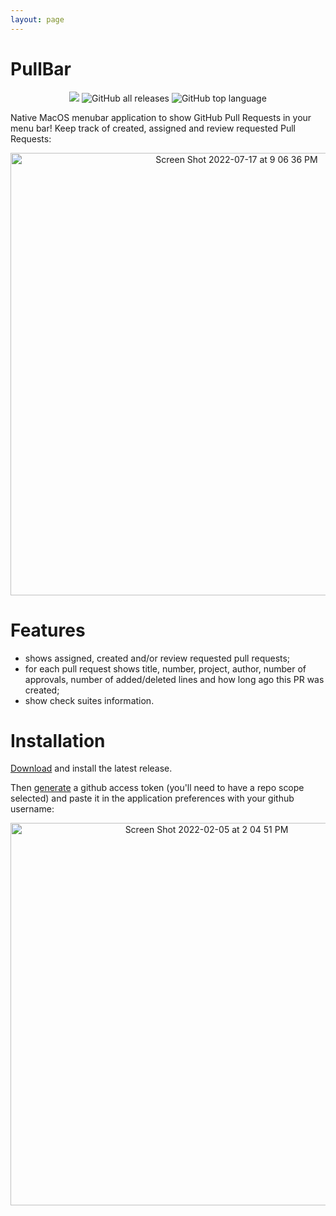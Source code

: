 ```yaml
---
layout: page
---
```

# PullBar

<p align="center">
  <a href="https://github.com/menubar-apps/PullBar"><img src="https://img.shields.io/badge/-PullBar-black?logo=github&style=flat"></a>
  <img alt="GitHub all releases" src="https://img.shields.io/github/downloads/menubar-apps/pullbar/total">
  <img alt="GitHub top language" src="https://img.shields.io/github/languages/top/menubar-apps/pullbar">
</p>
  
Native MacOS menubar application to show GitHub Pull Requests in your menu bar! Keep track of created, assigned and review requested Pull Requests:

<p align="center">
  <img width="708" alt="Screen Shot 2022-07-17 at 9 06 36 PM" src="https://user-images.githubusercontent.com/9363150/179432557-f3db115e-fe9d-4f91-ac7c-0d85ce3f9e43.png">
</p>

# Features

 - shows assigned, created and/or review requested pull requests;
 - for each pull request shows title, number, project, author, number of approvals, number of added/deleted lines and how long ago this PR was created;
 - show check suites information.

# Installation

[Download](https://github.com/menubar-apps/PullBar/releases/latest/download/pullBar.1.1.dmg) and install the latest release.

Then [generate](https://github.com/settings/tokens/new?scopes=repo) a github access token (you'll need to have a repo scope selected) and paste it in the application preferences with your github username:

<p align="center">
  <img width="612" alt="Screen Shot 2022-02-05 at 2 04 51 PM" src="https://user-images.githubusercontent.com/9363150/152655330-109e1e64-433c-49e3-a64a-477676b57dcc.png">
</p>
